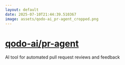 ```yaml
---
layout: default
date: 2025-07-10T21:44:39.510367
image: assets/qodo-ai_pr-agent_cropped.png
---
```


# [qodo-ai/pr-agent](https://github.com/qodo-ai/pr-agent)

AI tool for automated pull request reviews and feedback
